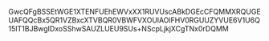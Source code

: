 GwcQFgBSSEtWGE1XTENFUEhEWVxXX1RUVUscABkDGEcCFQMMXRQUGEUAFQQcBx5QR1VZBxcXTVBQR0VBWFVXOUlAOlFHV0RGUUZYVUE6V1U6Q15IT1BJBwgIDxoSShwSAUZLUEU9SUs+NScpLjkjXCgTNx0rDQMM
